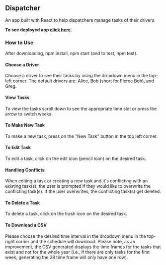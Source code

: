 ## Dispatcher
An app built with React to help dispatchers manage tasks of their drivers.

**To see deployed app [click here](https://truck-dispatcher.herokuapp.com/).**

### How to Use
After downloading, npm install, npm start (and to test, npm test).
#### Choose a Driver
Choose a driver to see their tasks by using the dropdown menu in the top-left corner. The default drivers are: Alice, Bob (short for Fierce Bob), and Greg.
#### View Tasks
To view the tasks scroll down to see the appropriate time slot or press the arrow to switch weeks.
#### To Make New Task
To make a new task, press on the "New Task" button in the top left corner.
#### To Edit Task
To edit a task, click on the edit icon (pencil icon) on the desired task.
#### Handling Conflicts
When editing a task or creating a new task and it's conflicting with an existing task(s), the user is prompted if they would like to overwrite the conflicting task(s). If the user overwrites, the conflicting task(s) get deleted.
#### To Delete a Task
To delete a task, click on the trash icon on the desired task.
#### To Download a CSV 
Please choose the desired time interval in the dropdown menu in the top-right corner and the schedule will download. Please note, as an improvement, the CSV generated displays the time frames for the tasks that exist and not for the whole year (i.e., if there are only tasks for the first week, generating the 28 time frame will only have one row).






